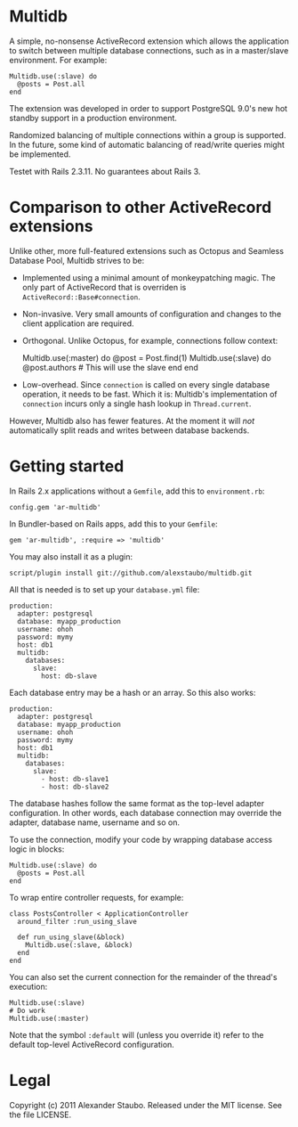 Multidb
=======

A simple, no-nonsense ActiveRecord extension which allows the application to switch
between multiple database connections, such as in a master/slave environment. For example:

    Multidb.use(:slave) do
      @posts = Post.all
    end
    
The extension was developed in order to support PostgreSQL 9.0's new hot standby
support in a production environment.

Randomized balancing of multiple connections within a group is supported. In the
future, some kind of automatic balancing of read/write queries might be implemented.

Testet with Rails 2.3.11. No guarantees about Rails 3.


Comparison to other ActiveRecord extensions
===========================================

Unlike other, more full-featured extensions such as Octopus and Seamless Database Pool,
Multidb strives to be:

* Implemented using a minimal amount of
monkeypatching magic. The only part of ActiveRecord that is overriden is
`ActiveRecord::Base#connection`.

* Non-invasive. Very small amounts of configuration and changes to the client 
application are required.

* Orthogonal. Unlike Octopus, for example, connections follow context:

    Multidb.use(:master) do
      @post = Post.find(1)
      Multidb.use(:slave) do
        @post.authors  # This will use the slave
      end
    end

* Low-overhead. Since `connection` is called on every single
database operation, it needs to be fast. Which it is: Multidb's implementation of
`connection` incurs only a single hash lookup in `Thread.current`.

However, Multidb also has fewer features. At the moment it will _not_ automatically 
split reads and writes between database backends.


Getting started
===============

In Rails 2.x applications without a `Gemfile`, add this to `environment.rb`:

    config.gem 'ar-multidb'
    
In Bundler-based on Rails apps, add this to your `Gemfile`:

    gem 'ar-multidb', :require => 'multidb'

You may also install it as a plugin:

    script/plugin install git://github.com/alexstaubo/multidb.git

All that is needed is to set up your `database.yml` file:

    production:
      adapter: postgresql
      database: myapp_production
      username: ohoh
      password: mymy
      host: db1
      multidb:
        databases:
          slave:
            host: db-slave

Each database entry may be a hash or an array. So this also works:

    production:
      adapter: postgresql
      database: myapp_production
      username: ohoh
      password: mymy
      host: db1
      multidb:
        databases:
          slave:
            - host: db-slave1
            - host: db-slave2
            
The database hashes follow the same format as the top-level adapter configuration. In
other words, each database connection may override the adapter, database name, username
and so on.

To use the connection, modify your code by wrapping database access logic in blocks:

    Multidb.use(:slave) do
      @posts = Post.all
    end
    
To wrap entire controller requests, for example:

    class PostsController < ApplicationController
      around_filter :run_using_slave
    
      def run_using_slave(&block)
        Multidb.use(:slave, &block)
      end
    end
    
You can also set the current connection for the remainder of the thread's execution:

    Multidb.use(:slave)
    # Do work
    Multidb.use(:master)

Note that the symbol `:default` will (unless you override it) refer to the default
top-level ActiveRecord configuration.


Legal
=====

Copyright (c) 2011 Alexander Staubo. Released under the MIT license. See the file LICENSE.
